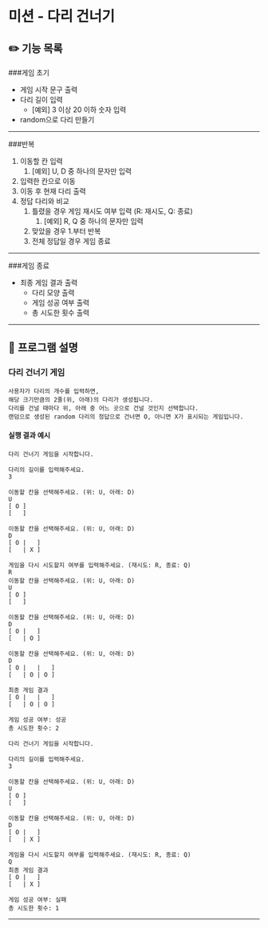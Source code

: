 # 미션 - 다리 건너기

## ✏️  기능 목록

###게임 초기
- 게임 시작 문구 출력
- 다리 길이 입력
  - [예외] 3 이상 20 이하 숫자 입력
- random으로 다리 만들기

---
###반복
1. 이동할 칸 입력
   1. [예외] U, D 중 하나의 문자만 입력
2. 입력한 칸으로 이동
3. 이동 후 현재 다리 출력
4. 정답 다리와 비교
   1. 틀렸을 경우 게임 재시도 여부 입력 (R: 재시도, Q: 종료)
      1. [예외] R, Q 중 하나의 문자만 입력
   2. 맞았을 경우 1.부터 반복
   3. 전체 정답일 경우 게임 종료
---
###게임 종료
- 최종 게임 결과 출력
  - 다리 모양 출력
  - 게임 성공 여부 출력
  - 총 시도한 횟수 출력

---

## 🦑 프로그램 설명
### 다리 건너기 게임
```
사용자가 다리의 개수를 입력하면,
해당 크기만큼의 2줄(위, 아래)의 다리가 생성됩니다.
다리를 건널 때마다 위, 아래 중 어느 곳으로 건널 것인지 선택합니다.
랜덤으로 생성된 random 다리의 정답으로 건너면 O, 아니면 X가 표시되는 게임입니다.
```
#### 실행 결과 예시
```
다리 건너기 게임을 시작합니다.

다리의 길이를 입력해주세요.
3

이동할 칸을 선택해주세요. (위: U, 아래: D)
U
[ O ]
[   ]

이동할 칸을 선택해주세요. (위: U, 아래: D)
D
[ O |   ]
[   | X ]

게임을 다시 시도할지 여부를 입력해주세요. (재시도: R, 종료: Q)
R
이동할 칸을 선택해주세요. (위: U, 아래: D)
U
[ O ]
[   ]

이동할 칸을 선택해주세요. (위: U, 아래: D)
D
[ O |   ]
[   | O ]

이동할 칸을 선택해주세요. (위: U, 아래: D)
D
[ O |   |   ]
[   | O | O ]

최종 게임 결과
[ O |   |   ]
[   | O | O ]

게임 성공 여부: 성공
총 시도한 횟수: 2
```

```
다리 건너기 게임을 시작합니다.

다리의 길이를 입력해주세요.
3

이동할 칸을 선택해주세요. (위: U, 아래: D)
U
[ O ]
[   ]

이동할 칸을 선택해주세요. (위: U, 아래: D)
D
[ O |   ]
[   | X ]

게임을 다시 시도할지 여부를 입력해주세요. (재시도: R, 종료: Q)
Q
최종 게임 결과
[ O |   ]
[   | X ]

게임 성공 여부: 실패
총 시도한 횟수: 1
```

---
